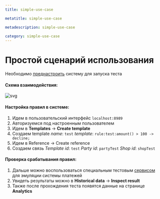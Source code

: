 ```yaml
---
title: simple-use-case

metatitle: simple-use-case

metadescription: simple-use-case

category: simple-use-case
---
```


# Простой сценарий использования

Необходимо [преднастроить](./simple-config.md) систему для запуска теста

#### Схема взаимодействия:

<img alt="svg" src="../img/fraudbusters sequence diagram.svg" /></p>

#### Настройка правил в системе:

1. Идем в пользовательский интерфейс ```localhost:8989```
2. Авторизуемся под настроенным пользователем
3. Идем в **Templates** -> **Create template** 
4. Создаем template _name_: ```test``` _template_: ```rule:test:amount() > 100 -> decline;```
5. Идем в Reference -> Create reference 
6. Создаем связь _Template id_: ```test``` _Party id_: ```partyTest``` _Shop id_: ```shopTest```

#### Проверка срабатывания правил:

1. Дальше можно воспользоваться специальным тестовым [сервисом](https://github.com/rbkmoney/fraudbusters-examples) для эмуляции системы платежей
2. Увидеть результаты можно в **Historical data** -> **Inspect result**
3. Также после прохождения теста появятся данные на странице **Analytics**